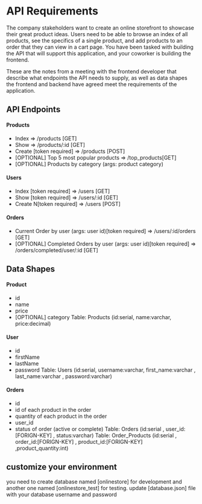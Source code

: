 # API Requirements
The company stakeholders want to create an online storefront to showcase their great product ideas. Users need to be able to browse an index of all products, see the specifics of a single product, and add products to an order that they can view in a cart page. You have been tasked with building the API that will support this application, and your coworker is building the frontend.

These are the notes from a meeting with the frontend developer that describe what endpoints the API needs to supply, as well as data shapes the frontend and backend have agreed meet the requirements of the application. 

## API Endpoints
#### Products
- Index    => /products [GET]
- Show     => /products/:id [GET]
- Create [token required] => /products [POST]
- [OPTIONAL] Top 5 most popular products  => /top_products[GET]
- [OPTIONAL] Products by category (args: product category) 

#### Users
- Index [token required]   => /users     [GET]
- Show [token required]    => /users/:id [GET]
- Create N[token required] => /users     [POST]

#### Orders
- Current Order by user (args: user id)[token required] => /users/:id/orders [GET]
- [OPTIONAL] Completed Orders by user (args: user id)[token required]  => /orders/completed/user/:id [GET]

## Data Shapes
#### Product
-  id
- name
- price
- [OPTIONAL] category
Table: Products (id:serial, name:varchar, price:decimal)

#### User
- id
- firstName
- lastName
- password
Table: Users (id:serial, username:varchar, first_name:varchar , last_name:varchar , password:varchar)

#### Orders
- id
- id of each product in the order
- quantity of each product in the order
- user_id
- status of order (active or complete)
Table: Orders (id:serial , user_id:[FORIGN-KEY] , status:varchar)
Table: Order_Products (id:serial , order_id:[FORIGN-KEY] , product_id:[FORIGN-KEY] ,product_quantity:int)

## customize your environment 
you need to create database named [onlinestore] for development and another one named [onlinestore_test] for testing.
update [database.json] file with your database username and password
